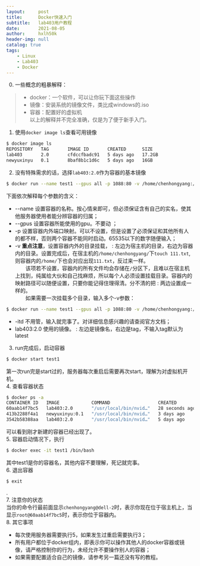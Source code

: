 ```yaml
---
layout:     post
title:      Docker快速入门
subtitle:   lab403用户教程
date:       2021-08-05
author:     hxlh50k
header-img: null
catalog: true
tags:
    - Linux
    - Lab403
    - Docker
---
```

0. 一些概念的粗暴解释：  
>* docker：一个软件，可以让你玩下面这些操作
>* 镜像：安装系统的镜像文件，类比成windows的.iso
>* 容器：配置好的虚拟机  
> 以上的解释并不完全准确，仅是为了便于新手入门。
1. 使用`docker image ls`查看可用镜像
```bash
$ docker image ls
REPOSITORY   TAG       IMAGE ID       CREATED      SIZE
lab403       2.0       cfdccfbadc91   5 days ago   17.2GB
newyuxinyu   0.1       8baf8b1c1d6c   5 days ago   16GB
```
2. 没有特殊需求的话，选择`lab403:2.0`作为容器的基本镜像
```bash
$ docker run --name test1 --gpus all -p 1088:80 -v /home/chenhongyang:/home --ipc=host -itd lab403:2.0
```
下面依次解释每个参数的含义：  
* --name 设置容器的名称。按心情来即可，但必须保证含有自己的实名，使其他服务器使用者能分辨容器的归属；
* --gpus 设置容器所能使用的gpu。不要动 ；
* -p 设置容器内外端口映射。可以不设置，但是设置了必须保证和其他所有人的都不样，否则两个容器不能同时启动。65535以下的数字随便输入；
* -v **重点注意**，设置容器内外的目录挂载， : 左边为宿主机的目录，右边为容器内的目录。设置完成后，在宿主机的`/home/chenhongyang/`下`touch 111.txt`,则容器内的`/home/`下也会对应出现`111.txt`，反过来一样。  
　　该项若不设置，容器内的所有文件均会存储在`/`分区下，且难以在宿主机上找到，纯属给大伙和自己找麻烦，所以每个人必须设置挂载目录。容器内的映射路径可以随便设置，只要你能记得住理得清。分不清的把  :  两边设置成一样的。  
　　如果需要一次挂载多个目录，输入多个-v参数：
```bash
$ docker run --name test1 --gpus all -p 1088:80 -v /home/chenhongyang:/home/chenhongyang -v /mnt/xiaohuang:/home/chenhongyang/xiaohuang --ipc=host -itd lab403:2.0
```
* -itd 不用管，输入就完事了。对详细信息感兴趣的请查阅官方文档；
* lab403:2.0 使用的镜像。  :  左边是镜像名，右边是tag，不输入tag默认为latest
3. run完成后，启动容器
```bash
$ docker start test1
```
第一次run完是start过的，服务器每次重启后需要再次start，理解为对虚拟机开机。  
4. 查看容器状态
```bash
$ docker ps -a
CONTAINER ID   IMAGE            COMMAND                  CREATED          STATUS                  PORTS                                                       NAMES
60aab14f7bc5   lab403:2.0       "/usr/local/bin/nvid…"   28 seconds ago   Up 26 seconds           6006/tcp, 8888/tcp, 0.0.0.0:1088->80/tcp, :::1088->80/tcp   test1  
413b2288f4a1   newyuxinyu:0.1   "/usr/local/bin/nvid…"   3 days ago       Up 3 days               6006/tcp, 8888/tcp, 0.0.0.0:5050->80/tcp, :::5050->80/tcp   newyuxinyu  
3542b58388aa   lab403:2.0       "/usr/local/bin/nvid…"   5 days ago       Exited (0) 5 days ago                                                               xuchenyang
```
可以看到刚才新建的容器已经出现了。  
5. 容器启动情况下，执行
```bash
$ docker exec -it test1 /bin/bash
```
其中test1是你的容器名，其他内容不要理解，死记就完事。  
6. 退出容器
```bash
$ exit
```
.  
7. 注意你的状态  
当你的命令行最前面显示`chenhongyang@dell-2`时，表示你现在位于宿主机上，当显示`root@60aab14f7bc5`时，表示你位于容器内。  
8. 其它事项  
* 每次使用服务器需要执行5，如果发生过重启需要执行3；
* 所有用户都位于docker组内，即表示你可以操作其他人的docker容器或镜像，请严格控制你的行为，未经允许不要操作别人的容器；
* 如果需要配置适合自己的镜像，请参考另一篇还没有写的教程。